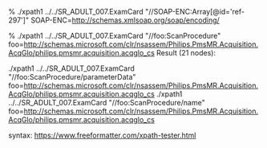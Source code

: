 % ./xpath1 ../../SR_ADULT_007.ExamCard "//SOAP-ENC:Array[@id='ref-297']" SOAP-ENC=http://schemas.xmlsoap.org/soap/encoding/

 % ./xpath1 ../../SR_ADULT_007.ExamCard "//foo:ScanProcedure" foo=http://schemas.microsoft.com/clr/nsassem/Philips.PmsMR.Acquisition.AcqGlo/philips.pmsmr.acquisition.acqglo_cs
Result (21 nodes):

./xpath1 ../../SR_ADULT_007.ExamCard "//foo:ScanProcedure/parameterData" foo=http://schemas.microsoft.com/clr/nsassem/Philips.PmsMR.Acquisition.AcqGlo/philips.pmsmr.acquisition.acqglo_cs
./xpath1 ../../SR_ADULT_007.ExamCard "//foo:ScanProcedure/name" foo=http://schemas.microsoft.com/clr/nsassem/Philips.PmsMR.Acquisition.AcqGlo/philips.pmsmr.acquisition.acqglo_cs

syntax:
https://www.freeformatter.com/xpath-tester.html

